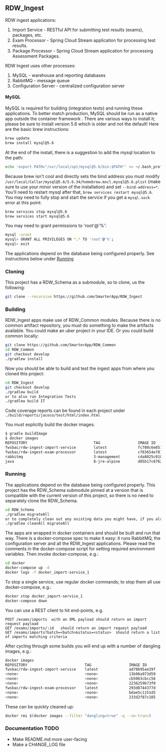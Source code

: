 ## RDW_Ingest
RDW ingest applications:
1. Import Service - RESTful API for submitting test results (exams), packages, etc.
1. Exam Processor - Spring Cloud Stream application for processing test results.
1. Package Processor - Spring Cloud Stream application for processing Assessment Packages.

RDW Ingest uses other processes:
1. MySQL - warehouse and reporting databases
1. RabbitMQ - message queue
1. Configuration Server - centralized configuration server

#### MySQL
MySQL is required for building (integration tests) and running these applications. To better match production, MySQL
should be run as a native app outside the container framework . There are various ways to install it; please be sure 
to install version 5.6 which is older and not the default! Here are the basic brew instructions:
```bash
brew update
brew install mysql@5.6
```
At the end of the install, there is a suggestion to add the mysql location to the path:
```bash
echo 'export PATH="/usr/local/opt/mysql@5.6/bin:$PATH"' >> ~/.bash_profile
```

Because brew isn't cool and directly sets the bind address you must modify `/usr/local/Cellar/mysql@5.6/5.6.34/homebrew.mxcl.mysql@5.6.plist` 
(make sure to use your minor version of the installation) and set `--bind-address=*`. 
You'll need to restart mysql after that, `brew services restart mysql@5.6`. You may need to fully stop and start
the service if you get a `mysql.sock` error at this point:
```bash
brew services stop mysql@5.6
brew services start mysql@5.6 
```

You may need to grant permissions to 'root'@'%':
```bash
mysql -uroot
mysql> GRANT ALL PRIVILEGES ON *.* TO 'root'@'%';
mysql> exit
```

The applications depend on the database being configured properly. See instructions below under [Running](#running)


### Cloning
This project has a RDW_Schema as a submodule, so to clone, us the following:
```bash
git clone --recursive https://github.com/SmarterApp/RDW_Ingest
```

### Building
RDW_Ingest apps make use of RDW_Common modules. Because there is no common artifact repository, you must do something
to make the artifacts available. You could make an uber project in your IDE. Or you could build common locally:
```bash
git clone https://github.com/SmarterApp/RDW_Common
cd RDW_Common
git checkout develop
./gradlew install
```

Now you should be able to build and test the ingest apps from where you cloned this project:
```bash
cd RDW_Ingest
git checkout develop
./gradlew build
or to also run Integration Tests
./gradlew build IT 
```
Code coverage reports can be found in each project under `./build/reports/jacoco/test/html/index.html` 

You must explicitly build the docker images:
```bash
$ gradle buildImage
$ docker images
REPOSITORY                              TAG                 IMAGE ID            CREATED             SIZE
fwsbac/rdw-ingest-import-service        latest              fc700c6e8518        14 minutes ago      131 MB
fwsbac/rdw-ingest-exam-processor        latest              cf83654e781f        9 seconds ago       130 MB
rabbitmq                                3-management        cda8025c010b        3 weeks ago         179 MB
java                                    8-jre-alpine        d85b17c6762e        6 weeks ago         108 MB
```

### Running
The applications depend on the database being configured properly. This project has the RDW_Schema submodule pinned at a
version that is compatible with the current version of this project, so there is no need to separately clone the RDW_Schema.
```bash
cd RDW_Schema
./gradlew migrateAll
or to completely clean out any existing data you might have, if you already have the database set up:
./gradlew cleanAll migrateAll
```

The apps are wrapped in docker containers and should be built and run that way. There is a docker-compose spec
to make it easy: it runs RabbitMQ, the configuration server and all the RDW_Ingest applications. Please read the
comments in the docker-compose script for setting required environment variables. Then invoke docker-compose, e.g.:
```bash
cd docker
docker-compose up -d
docker logs -f docker_import-service_1
```
To stop a single service, use regular docker commands; to stop them all use docker-compose, e.g.:
```bash
docker stop docker_import-service_1
docker-compose down
```

You can use a REST client to hit end-points, e.g.
```text
POST /exams/imports  with an XML payload should return an import request payload
GET /exams/imports/:id   should return an import request payload
GET /exams/imports?batch=<batch>&status=<status>  should return a list of imports matching criteria
```

After cycling through some builds you will end up with a number of dangling images, e.g.:
```bash
docker images
REPOSITORY                          TAG                 IMAGE ID            CREATED             SIZE
fwsbac/rdw-ingest-import-service    latest              ad78b95ae39f        2 minutes ago       140 MB
<none>                              <none>              13b96a973d59        About an hour ago   140 MB
<none>                              <none>              cb5063cbcc56        2 hours ago         140 MB
<none>                              <none>              2236259b73f0        3 hours ago         140 MB
fwsbac/rdw-ingest-exam-processor    latest              293d8744377d        3 hours ago         132 MB
<none>                              <none>              bdae5c1151d5        24 hours ago        140 MB
<none>                              <none>              233d2f87c185        24 hours ago        132 MB
```
These can be quickly cleaned up:
```bash
docker rmi $(docker images --filter "dangling=true" -q --no-trunc)
```

### Documentation TODO
* Make README.md more user-facing
* Make a CHANGE_LOG file